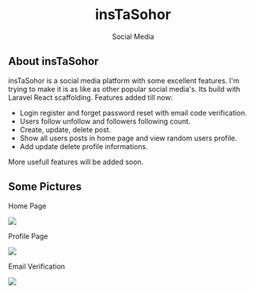 <h1 align="center">insTaSohor</h1>

<p align="center">
    Social Media
</p>

## About insTaSohor

insTaSohor is a social media platform with some excellent features. I'm trying to make it is as like as other popular social
media's. Its build with Laravel React scaffolding. Features added till now:

- Login register and forget password reset with email code verification. 
- Users follow unfollow and followers following count. 
- Create, update, delete post.
- Show all users posts in home page and view random users profile.
- Add update delete profile informations.

More usefull features will be added soon.

## Some Pictures

<p>Home Page</p>
<img src="https://smdurjoy.netlify.app/images/instaHomePage.png">

<p>Profile Page</p>
<img src="https://smdurjoy.netlify.app/images/insTaSohor.png">

<p>Email Verification</p>
<img src="https://smdurjoy.netlify.app/images/codeVerify.png">
